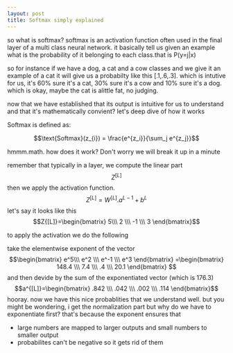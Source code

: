 ```yaml
---
layout: post
title: Softmax simply explained
---
```

so what is softmax? 
softmax is an activation function often used in the final layer of a multi class neural network. it basically tell us given an example what is the probability of it belonging to each class.that is P(y=j|x)

so for instance if we have a dog, a cat and a cow classes and we give it an example of a cat it will give us a probabilty like this [.1,.6,.3]. which is intutive for us, it's 60% sure it's a cat, 30% sure it's a cow and 10% sure it's a dog. which is okay, maybe the cat is alittle fat, no judging.

now that we have established that its output is intuitive for us to understand and that it's mathematically convient? let's deep dive of how it works

Softmax is defined as:

$$\text{Softmax}(z_{i}) = \frac{e^{z_i}}{\sum_j e^{z_j}}$$

hmmm.math. how does it work? Don't worry we will break it up in a minute

remember that typically in a layer, we compute the linear part $$Z^{[L]}$$ then we apply the activation function.
$$Z^{[L]}= W^{[L]}.a^{L-1}+b^L$$
let's say it looks like this 
$$Z{[L]}=\begin{bmatrix} 5\\\ 2 \\\ -1 \\\ 3 \end{bmatrix}$$

to apply the activation we do the following

take the elementwise exponent of the vector
$$\begin{bmatrix} e^5\\\ e^2 \\\ e^-1 \\\ e^3 \end{bmatrix} =\begin{bmatrix} 148.4 \\\ 7.4 \\\ .4 \\\ 20.1 \end{bmatrix} $$
and then devide by the sum of the exponentiated vector (which is 176.3)
$$a^{[L]}=\begin{bmatrix} .842 \\\ .042 \\\ .002 \\\ .114 \end{bmatrix}$$
hooray. now we have this nice probablities that we understand well.
but you might be wondering, i get the normalization part but why do we have to exponentiate first?
that's because the exponent ensures that 
- large numbers are mapped to larger outputs and small numbers to smaller output
- probabilites can't be negative so it gets rid of them



